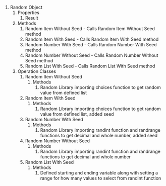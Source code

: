 1. Random Object
    1. Properties
        1. Result
    2. Methods
        1. Random Item Without Seed - Calls Random Item Without Seed method
        2. Random Item With Seed - Calls Random Item With Seed method
        3. Random Number With Seed - Calls Random Number With Seed method
        4. Random Number Without Seed - Calls Random Number Without Seed method
        5. Random List With Seed - Calls Random List With Seed method
    3. Operation Classes
        1. Random Item Without Seed
            1. Methods
                1. Random Library importing choices function to get random value from defined list
        2. Random Item With Seed 
            1. Methods  
                1. Random Library importing choices function to get random value from defined list, added seed
        3. Random Number With Seed 
            1. Methods
                1. Random Library importing randint function and randrange functions to get decimal and whole number, added seed
        4. Random Number Without Seed 
            1. Methods
                1. Random Library importing randint function and randrange functions to get decimal and whole number
        5. Random List With Seed 
            1. Methods
                1. Defined starting and ending variable along with setting a range for how many values to select from randint function
